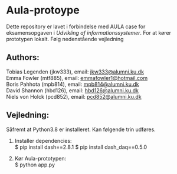 # Aula-protoype

Dette repository er lavet i forbindelse med AULA case for eksamensopgaven
i *Udvikling af informationssystemer*. For at kører prototypen lokalt.
Følg nedenstående vejledning

## Authors:
Tobias Legenden (jkw333), email: jkw333@alumni.ku.dk \
Emma Fowler (mtf885), email: emmafowler1@hotmail.com \
Boris Pahhota (mpb814), email: mpb814@alumni.ku.dk \
David Shannon (hbd126), email: hbd126@alumni.ku.dk \
Niels von Holck (pcd852), email: pcd852@alumni.ku.dk

## Vejledning:
Såfremt at Python3.8 er installeret. Kan følgende trin udføres.

1) Installer dependencies: \
    $ pip install dash==2.8.1
    $ pip install dash_daq==0.5.0

2) Kør Aula-prototypen: \
    $ python app.py
